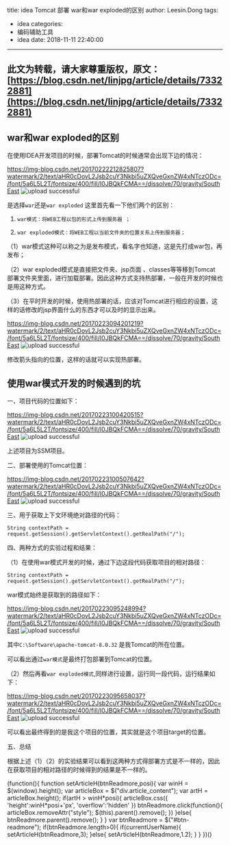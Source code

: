 title: idea Tomcat 部署 war和war exploded的区别
author: Leesin.Dong
tags:
  - idea
categories:
  - 编码辅助工具
  - idea
date: 2018-11-11 22:40:00
---
此文为转载，请大家尊重版权，原文：[https://blog.csdn.net/linjpg/article/details/73322881](https://blog.csdn.net/linjpg/article/details/73322881)
-------------------------------------------------------------------------------------------------------------------------------

war和war exploded的区别
-------------------

在使用IDEA开发项目的时候，部署Tomcat的时候通常会出现下边的情况：

https://img-blog.csdn.net/20170222212825807?watermark/2/text/aHR0cDovL2Jsb2cuY3Nkbi5uZXQveGxnZW4xNTczODc=/font/5a6L5L2T/fontsize/400/fill/I0JBQkFCMA==/dissolve/70/gravity/SouthEast
![upload successful](/images/my_blog_179.png)

是选择`war`还是`war exploded` 这里首先看一下他们两个的区别：

1.  `war模式：将WEB工程以包的形式上传到服务器 ；`
    
2.  `war exploded模式：将WEB工程以当前文件夹的位置关系上传到服务器；`
    


（1）war模式这种可以称之为是发布模式，看名字也知道，这是先打成war包，再发布；

（2）war exploded模式是直接把文件夹、jsp页面 、classes等等移到Tomcat 部署文件夹里面，进行加载部署。因此这种方式支持热部署，一般在开发的时候也是用这种方式。

（3）在平时开发的时候，使用热部署的话，应该对Tomcat进行相应的设置，这样的话修改的jsp界面什么的东西才可以及时的显示出来。

https://img-blog.csdn.net/20170223094201219?watermark/2/text/aHR0cDovL2Jsb2cuY3Nkbi5uZXQveGxnZW4xNTczODc=/font/5a6L5L2T/fontsize/400/fill/I0JBQkFCMA==/dissolve/70/gravity/SouthEast
![upload successful](/images/my_blog_180.png)

修改箭头指向的位置，这样的话就可以实现热部署。

使用war模式开发的时候遇到的坑
----------------

一、项目代码的位置如下：

https://img-blog.csdn.net/20170223100420515?watermark/2/text/aHR0cDovL2Jsb2cuY3Nkbi5uZXQveGxnZW4xNTczODc=/font/5a6L5L2T/fontsize/400/fill/I0JBQkFCMA==/dissolve/70/gravity/SouthEast
![upload successful](/images/my_blog_181.png)

上述项目为SSM项目。

二、部署使用的Tomcat位置：

https://img-blog.csdn.net/20170223100507642?watermark/2/text/aHR0cDovL2Jsb2cuY3Nkbi5uZXQveGxnZW4xNTczODc=/font/5a6L5L2T/fontsize/400/fill/I0JBQkFCMA==/dissolve/70/gravity/SouthEast
![upload successful](/images/my_blog_182.png)

三、用于获取上下文环境绝对路径的代码：

    String contextPath = request.getSession().getServletContext().getRealPath("/");


四、两种方式的实验过程和结果：

（1）在使用war模式开发的时候，通过下边这段代码获取项目的相对路径：

    String contextPath = request.getSession().getServletContext().getRealPath("/");


war模式始终是获取到的路径如下：

https://img-blog.csdn.net/20170223095248994?watermark/2/text/aHR0cDovL2Jsb2cuY3Nkbi5uZXQveGxnZW4xNTczODc=/font/5a6L5L2T/fontsize/400/fill/I0JBQkFCMA==/dissolve/70/gravity/SouthEast
![upload successful](/images/my_blog_183.png)

其中`C:\Software\apache-tomcat-8.0.32` 是我Tomcat的所在位置。

可以看出通过`war模式`是最终打包部署到Tomcat的位置。

（2）然后再看`war exploded模式`,同样进行设置，运行同一段代码，运行结果如下：

https://img-blog.csdn.net/20170223095658037?watermark/2/text/aHR0cDovL2Jsb2cuY3Nkbi5uZXQveGxnZW4xNTczODc=/font/5a6L5L2T/fontsize/400/fill/I0JBQkFCMA==/dissolve/70/gravity/SouthEast
![upload successful](/images/my_blog_184.png)

可以看出最终得到的是我这个项目的位置，其实就是这个项目target的位置。

五、总结

根据上述（1）（2）的实验结果可以看到这两种方式得部署方式是不一样的，因此在获取项目的相对路径的时候得到的结果是不一样的。

(function(){ function setArticleH(btnReadmore,posi){ var winH = $(window).height(); var articleBox = $("div.article_content"); var artH = articleBox.height(); if(artH > winH\*posi){ articleBox.css({ 'height':winH\*posi+'px', 'overflow':'hidden' }) btnReadmore.click(function(){ articleBox.removeAttr("style"); $(this).parent().remove(); }) }else{ btnReadmore.parent().remove(); } } var btnReadmore = $("#btn-readmore"); if(btnReadmore.length>0){ if(currentUserName){ setArticleH(btnReadmore,3); }else{ setArticleH(btnReadmore,1.2); } } })()